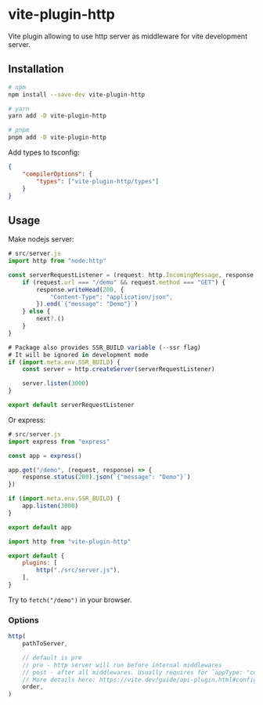 # vite-plugin-http

Vite plugin allowing to use http server as middleware for vite development server.

## Installation

```sh
# npm
npm install --save-dev vite-plugin-http

# yarn
yarn add -D vite-plugin-http

# pnpm
pnpm add -D vite-plugin-http
```

Add types to tsconfig:

```json
{
    "compilerOptions": {
        "types": ["vite-plugin-http/types"]
    }
}
```

## Usage

Make nodejs server:

```js
# src/server.js
import http from "node:http"

const serverRequestListener = (request: http.IncomingMessage, response: http.ServerResponse, next?: (err?: any) => void) => {
    if (request.url === "/demo" && request.method === "GET") {
        response.writeHead(200, {
            "Content-Type": "application/json",
        }).end(`{"message": "Demo"}`)
    } else {
        next?.()
    }
}

# Package also provides SSR_BUILD variable (--ssr flag)
# It will be ignored in development mode
if (import.meta.env.SSR_BUILD) {
    const server = http.createServer(serverRequestListener)

    server.listen(3000)
}

export default serverRequestListener
```

Or express:

```js
# src/server.js
import express from "express"

const app = express()

app.get("/demo", (request, response) => {
    response.status(200).json(`{"message": "Demo"}`)
})

if (import.meta.env.SSR_BUILD) {
    app.listen(3000)
}

export default app
```

```js
import http from "vite-plugin-http"

export default {
    plugins: [
        http("./src/server.js"),
    ],
}
```

Try to `fetch("/demo")` in your browser.

### Options

```js
http(
    pathToServer,

    // default is pre
    // pre - http server will run before internal middlewares
    // post - after all middlewares. Usually requires for `appType: "custom"` mode with a custom html.
    // More details here: https://vite.dev/guide/api-plugin.html#configureserver
    order,
)
```
